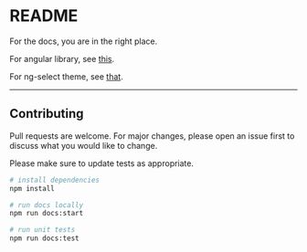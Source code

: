 # README

For the docs, you are in the right place.

For angular library, see [this](https://github.com/MedicalDirector/hxui-angular/tree/master/projects/hx-ui).

For ng-select theme, see [that](https://github.com/MedicalDirector/hxui-angular/tree/master/projects/ng-select).

---

## Contributing

Pull requests are welcome. For major changes, please open an issue first to discuss what you would like to change.

Please make sure to update tests as appropriate.

```bash
# install dependencies
npm install

# run docs locally
npm run docs:start

# run unit tests
npm run docs:test
```
